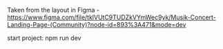 Taken from the layout in Figma - https://www.figma.com/file/tklVUtC9TUDZkVYmWec9yk/Musik-Concert-Landing-Page-(Community)?node-id=893%3A471&mode=dev

start project: npm run dev

